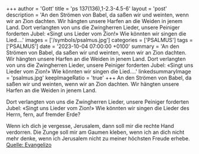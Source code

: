 +++
author = 'Gott'
title = 'ps 137(136),1-2.3-4.5-6'
layout = 'post'
description = 'An den Strömen von Babel, da saßen wir und weinten, wenn wir an Zion dachten. Wir hängten unsere Harfen an die Weiden in jenem Land.  Dort verlangten von uns die Zwingherren Lieder, unsere Peiniger forderten Jubel: «Singt uns Lieder vom Zion!» Wie könnten wir singen die Lied....'
images = ['/symbols/psalmus.jpg']
categories = ['PSALMUS']
tags = ['PSALMUS']
date = '2023-10-04 07:00:00 +0100'
summary = 'An den Strömen von Babel, da saßen wir und weinten, wenn wir an Zion dachten. Wir hängten unsere Harfen an die Weiden in jenem Land.  Dort verlangten von uns die Zwingherren Lieder, unsere Peiniger forderten Jubel: «Singt uns Lieder vom Zion!» Wie könnten wir singen die Lied....'
linkedsummaryImage = 'psalmus.jpg'
keepImageRatio = 'true'
+++
An den Strömen von Babel,
da saßen wir und weinten,
wenn wir an Zion dachten.
Wir hängten unsere Harfen
an die Weiden in jenem Land.

Dort verlangten von uns die Zwingherren Lieder,
unsere Peiniger forderten Jubel:
«Singt uns Lieder vom Zion!»
Wie könnten wir singen die Lieder des Herrn,
fern, auf fremder Erde?

Wenn ich dich je vergesse, Jerusalem,
dann soll mir die rechte Hand verdorren.<!--more-->
Die Zunge soll mir am Gaumen kleben,
wenn ich an dich nicht mehr denke,
wenn ich Jerusalem nicht zu meiner höchsten Freude erhebe.<br> [Quelle: Evangelizo](https://evangeliumtagfuertag.org/DE/gospel)